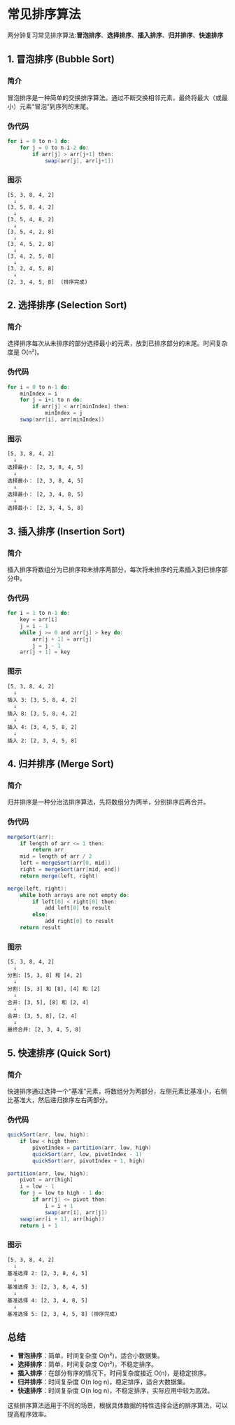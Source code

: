 
# 常见排序算法

两分钟复习常见排序算法:**冒泡排序**、**选择排序**、**插入排序**、**归并排序**、**快速排序**

## 1. 冒泡排序 (Bubble Sort)

### 简介
冒泡排序是一种简单的交换排序算法。通过不断交换相邻元素，最终将最大（或最小）元素“冒泡”到序列的末尾。

### 伪代码
```java
for i = 0 to n-1 do:
    for j = 0 to n-i-2 do:
        if arr[j] > arr[j+1] then:
            swap(arr[j], arr[j+1])
```

### 图示
```plaintext
[5, 3, 8, 4, 2]
  ↓
[3, 5, 8, 4, 2]
  ↓
[3, 5, 4, 8, 2]
  ↓
[3, 5, 4, 2, 8]
  ↓
[3, 4, 5, 2, 8]
  ↓
[3, 4, 2, 5, 8]
  ↓
[3, 2, 4, 5, 8]
  ↓
[2, 3, 4, 5, 8]  (排序完成)
```

## 2. 选择排序 (Selection Sort)

### 简介
选择排序每次从未排序的部分选择最小的元素，放到已排序部分的末尾。时间复杂度是 O(n²)。

### 伪代码
```java
for i = 0 to n-1 do:
    minIndex = i
    for j = i+1 to n do:
        if arr[j] < arr[minIndex] then:
            minIndex = j
    swap(arr[i], arr[minIndex])
```

### 图示
```plaintext
[5, 3, 8, 4, 2]
  ↓
选择最小： [2, 3, 8, 4, 5]
  ↓
选择最小： [2, 3, 8, 4, 5]
  ↓
选择最小： [2, 3, 4, 8, 5]
  ↓
选择最小： [2, 3, 4, 5, 8]
```

## 3. 插入排序 (Insertion Sort)

### 简介
插入排序将数组分为已排序和未排序两部分，每次将未排序的元素插入到已排序部分中。

### 伪代码
```java
for i = 1 to n-1 do:
    key = arr[i]
    j = i - 1
    while j >= 0 and arr[j] > key do:
        arr[j + 1] = arr[j]
        j = j - 1
    arr[j + 1] = key
```

### 图示
```plaintext
[5, 3, 8, 4, 2]
  ↓
插入 3: [3, 5, 8, 4, 2]
  ↓
插入 8: [3, 5, 8, 4, 2]
  ↓
插入 4: [3, 4, 5, 8, 2]
  ↓
插入 2: [2, 3, 4, 5, 8]
```

## 4. 归并排序 (Merge Sort)

### 简介
归并排序是一种分治法排序算法，先将数组分为两半，分别排序后再合并。

### 伪代码
```java
mergeSort(arr):
    if length of arr <= 1 then:
        return arr
    mid = length of arr / 2
    left = mergeSort(arr[0, mid])
    right = mergeSort(arr[mid, end])
    return merge(left, right)

merge(left, right):
    while both arrays are not empty do:
        if left[0] < right[0] then:
            add left[0] to result
        else:
            add right[0] to result
    return result
```

### 图示
```plaintext
[5, 3, 8, 4, 2]
  ↓
分割: [5, 3, 8] 和 [4, 2]
  ↓
分割: [5, 3] 和 [8], [4] 和 [2]
  ↓
合并: [3, 5], [8] 和 [2, 4]
  ↓
合并: [3, 5, 8], [2, 4]
  ↓
最终合并: [2, 3, 4, 5, 8]
```

## 5. 快速排序 (Quick Sort)

### 简介
快速排序通过选择一个“基准”元素，将数组分为两部分，左侧元素比基准小，右侧比基准大，然后递归排序左右两部分。

### 伪代码
```java
quickSort(arr, low, high):
    if low < high then:
        pivotIndex = partition(arr, low, high)
        quickSort(arr, low, pivotIndex - 1)
        quickSort(arr, pivotIndex + 1, high)

partition(arr, low, high):
    pivot = arr[high]
    i = low - 1
    for j = low to high - 1 do:
        if arr[j] <= pivot then:
            i = i + 1
            swap(arr[i], arr[j])
    swap(arr[i + 1], arr[high])
    return i + 1
```

### 图示
```plaintext
[5, 3, 8, 4, 2]
  ↓
基准选择 2: [2, 3, 8, 4, 5]
  ↓
基准选择 3: [2, 3, 8, 4, 5]
  ↓
基准选择 4: [2, 3, 4, 8, 5]
  ↓
基准选择 5: [2, 3, 4, 5, 8] (排序完成)
```

## 总结

- **冒泡排序**：简单，时间复杂度 O(n²)，适合小数据集。
- **选择排序**：简单，时间复杂度 O(n²)，不稳定排序。
- **插入排序**：在部分有序的情况下，时间复杂度接近 O(n)，是稳定排序。
- **归并排序**：时间复杂度 O(n log n)，稳定排序，适合大数据集。
- **快速排序**：时间复杂度 O(n log n)，不稳定排序，实际应用中较为高效。

这些排序算法适用于不同的场景，根据具体数据的特性选择合适的排序算法，可以提高程序效率。
